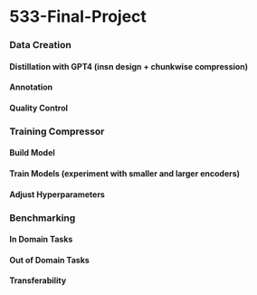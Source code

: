 # 533-Final-Project

### Data Creation
#### Distillation with GPT4 (insn design + chunkwise compression)
#### Annotation
#### Quality Control
### Training Compressor
#### Build Model
#### Train Models (experiment with smaller and larger encoders)
#### Adjust Hyperparameters
### Benchmarking
#### In Domain Tasks
#### Out of Domain Tasks
#### Transferability

